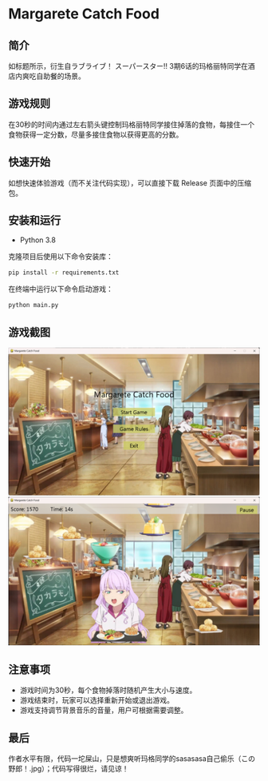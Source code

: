 # Margarete Catch Food 

## 简介
如标题所示，衍生自ラブライブ！ スーパースター!! 3期6话的玛格丽特同学在酒店内爽吃自助餐的场景。

## 游戏规则
在30秒的时间内通过左右箭头键控制玛格丽特同学接住掉落的食物，每接住一个食物获得一定分数，尽量多接住食物以获得更高的分数。

## 快速开始
如想快速体验游戏（而不关注代码实现），可以直接下载 Release 页面中的压缩包。


## 安装和运行
- Python 3.8

克隆项目后使用以下命令安装库：
```bash
pip install -r requirements.txt
```

在终端中运行以下命令启动游戏：
```bash
python main.py
```

## 游戏截图
![首页](home.png)
![游戏内容](gameplay.png)


## 注意事项
- 游戏时间为30秒，每个食物掉落时随机产生大小与速度。
- 游戏结束时，玩家可以选择重新开始或退出游戏。
- 游戏支持调节背景音乐的音量，用户可根据需要调整。

## 最后
作者水平有限，代码一坨屎山，只是想爽听玛格同学的sasasasa自己偷乐（この野郎！.jpg）；代码写得很烂，请见谅！